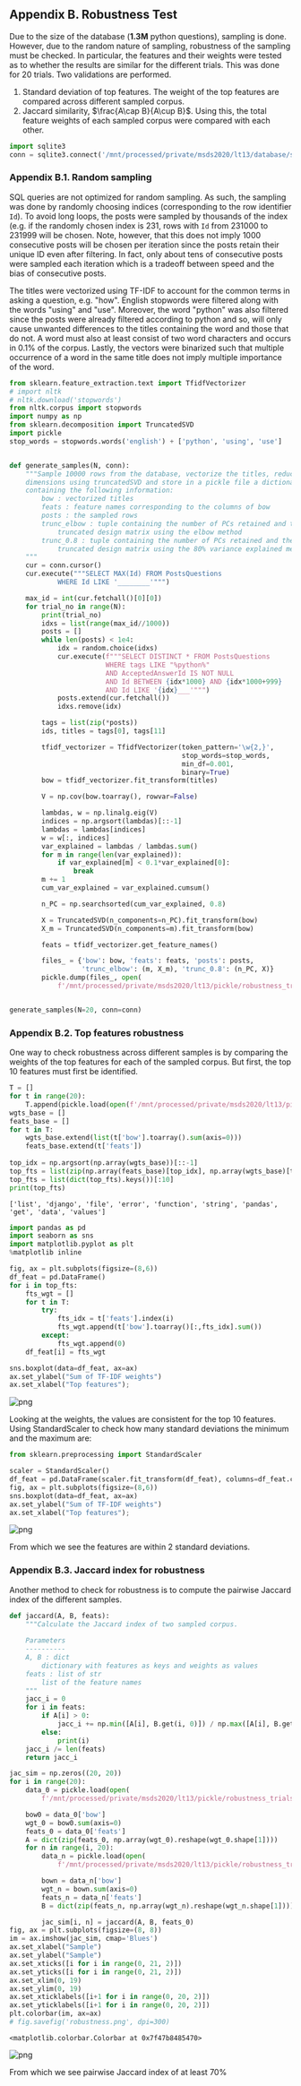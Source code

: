 ## Appendix B. Robustness Test

Due to the size of the database (**1.3M** python questions), sampling is done. 
However, due to the random nature of sampling, robustness of the sampling must be checked. In particular, the features and their weights were tested as to whether the results are similar for the different trials. This was done for 20 trials. Two validations are performed.
1. Standard deviation of top features. The weight of the top features are compared across different sampled corpus.
2. Jaccard similarity, $\frac{A\cap B}{A\cup B}$. Using this, the total feature weights of each sampled corpus were compared with each other.


```python
import sqlite3
conn = sqlite3.connect('/mnt/processed/private/msds2020/lt13/database/stackoverflow.db')
```

### Appendix B.1. Random sampling

SQL queries are not optimized for random sampling. As such, the sampling was done by randomly choosing indices (corresponding to the row identifier `Id`). To avoid long loops, the posts were sampled by thousands of the index (e.g. if the randomly chosen index is 231, rows with `Id` from 231000 to 231999 will be chosen. Note, however, that this does not imply 1000 consecutive posts will be chosen per iteration since the posts retain their unique ID even after filtering. In fact, only about tens of consecutive posts were sampled each iteration which is a tradeoff between speed and the bias of consecutive posts.

The titles were vectorized using TF-IDF to account for the common terms in asking a question, e.g. "how". English stopwords were filtered along with the words "using" and "use". Moreover, the word "python" was also filtered since the posts were already filtered according to python and so, will only cause unwanted differences to the titles containing the word and those that do not. A word must also at least consist of two word characters and occurs in 0.1% of the corpus. Lastly, the vectors were binarized such that multiple occurrence of a word in the same title does not imply multiple importance of the word.


```python
from sklearn.feature_extraction.text import TfidfVectorizer
# import nltk
# nltk.download('stopwords')
from nltk.corpus import stopwords
import numpy as np
from sklearn.decomposition import TruncatedSVD
import pickle
stop_words = stopwords.words('english') + ['python', 'using', 'use']


def generate_samples(N, conn):
    """Sample 10000 rows from the database, vectorize the titles, reduce the
    dimensions using truncatedSVD and store in a pickle file a dictionary 
    containing the following information:
        bow : vectorized titles
        feats : feature names corresponding to the columns of bow
        posts : the sampled rows
        trunc_elbow : tuple containing the number of PCs retained and the 
            truncated design matrix using the elbow method
        trunc_0.8 : tuple containing the number of PCs retained and the 
            truncated design matrix using the 80% variance explained method
    """
    cur = conn.cursor()
    cur.execute("""SELECT MAX(Id) FROM PostsQuestions
            WHERE Id LIKE '________'""")

    max_id = int(cur.fetchall()[0][0])
    for trial_no in range(N):
        print(trial_no)
        idxs = list(range(max_id//1000))
        posts = []
        while len(posts) < 1e4:
            idx = random.choice(idxs)
            cur.execute(f"""SELECT DISTINCT * FROM PostsQuestions 
                        WHERE tags LIKE "%python%"
                        AND AcceptedAnswerId IS NOT NULL
                        AND Id BETWEEN {idx*1000} AND {idx*1000+999}
                        AND Id LIKE '{idx}___'""")
            posts.extend(cur.fetchall())
            idxs.remove(idx)

        tags = list(zip(*posts))
        ids, titles = tags[0], tags[11]

        tfidf_vectorizer = TfidfVectorizer(token_pattern='\w{2,}',
                                           stop_words=stop_words,
                                           min_df=0.001,
                                           binary=True)
        bow = tfidf_vectorizer.fit_transform(titles)

        V = np.cov(bow.toarray(), rowvar=False)

        lambdas, w = np.linalg.eig(V)
        indices = np.argsort(lambdas)[::-1]
        lambdas = lambdas[indices]
        w = w[:, indices]
        var_explained = lambdas / lambdas.sum()
        for m in range(len(var_explained)):
            if var_explained[m] < 0.1*var_explained[0]:
                break
        m += 1
        cum_var_explained = var_explained.cumsum()

        n_PC = np.searchsorted(cum_var_explained, 0.8)

        X = TruncatedSVD(n_components=n_PC).fit_transform(bow)
        X_m = TruncatedSVD(n_components=m).fit_transform(bow)

        feats = tfidf_vectorizer.get_feature_names()

        files_ = {'bow': bow, 'feats': feats, 'posts': posts,
                  'trunc_elbow': (m, X_m), 'trunc_0.8': (n_PC, X)}
        pickle.dump(files_, open(
            f'/mnt/processed/private/msds2020/lt13/pickle/robustness_trials/T{trial_no}', 'wb'))


generate_samples(N=20, conn=conn)
```

### Appendix B.2. Top features robustness

One way to check robustness across different samples is by comparing the weights of the top features for each of the sampled corpus. But first, the top 10 features must first be identified.


```python
T = []
for t in range(20):
    T.append(pickle.load(open(f'/mnt/processed/private/msds2020/lt13/pickle/robustness_trials/T{t}', 'rb')))
wgts_base = []
feats_base = []
for t in T:
    wgts_base.extend(list(t['bow'].toarray().sum(axis=0)))
    feats_base.extend(t['feats'])
    
top_idx = np.argsort(np.array(wgts_base))[::-1]
top_fts = list(zip(np.array(feats_base)[top_idx], np.array(wgts_base)[top_idx]))
top_fts = list(dict(top_fts).keys())[:10]
print(top_fts)
```

    ['list', 'django', 'file', 'error', 'function', 'string', 'pandas', 'get', 'data', 'values']
    


```python
import pandas as pd
import seaborn as sns
import matplotlib.pyplot as plt
%matplotlib inline

fig, ax = plt.subplots(figsize=(8,6))
df_feat = pd.DataFrame()
for i in top_fts:
    fts_wgt = []
    for t in T:
        try:
            fts_idx = t['feats'].index(i)
            fts_wgt.append(t['bow'].toarray()[:,fts_idx].sum())
        except:
            fts_wgt.append(0)
    df_feat[i] = fts_wgt

sns.boxplot(data=df_feat, ax=ax)
ax.set_ylabel("Sum of TF-IDF weights")
ax.set_xlabel("Top features");
```


![png](output_6_0.png)


Looking at the weights, the values are consistent for the top 10 features. Using StandardScaler to check how many standard deviations the minimum and the maximum are:


```python
from sklearn.preprocessing import StandardScaler

scaler = StandardScaler()
df_feat = pd.DataFrame(scaler.fit_transform(df_feat), columns=df_feat.columns)
fig, ax = plt.subplots(figsize=(8,6))
sns.boxplot(data=df_feat, ax=ax)
ax.set_ylabel("Sum of TF-IDF weights")
ax.set_xlabel("Top features");
```


![png](output_8_0.png)


From which we see the features are within 2 standard deviations.

### Appendix B.3. Jaccard index for robustness

Another method to check for robustness is to compute the pairwise Jaccard index of the different samples.


```python
def jaccard(A, B, feats):
    """Calculate the Jaccard index of two sampled corpus.
    
    Parameters
    ----------
    A, B : dict
        dictionary with features as keys and weights as values
    feats : list of str
        list of the feature names
    """
    jacc_i = 0
    for i in feats:
        if A[i] > 0:
            jacc_i += np.min([A[i], B.get(i, 0)]) / np.max([A[i], B.get(i, 0)])
        else:
            print(i)
    jacc_i /= len(feats)
    return jacc_i
```


```python
jac_sim = np.zeros((20, 20))
for i in range(20):
    data_0 = pickle.load(open(
        f'/mnt/processed/private/msds2020/lt13/pickle/robustness_trials/T{i}', 'rb'))

    bow0 = data_0['bow']
    wgt_0 = bow0.sum(axis=0)
    feats_0 = data_0['feats']
    A = dict(zip(feats_0, np.array(wgt_0).reshape(wgt_0.shape[1])))
    for n in range(i, 20):
        data_n = pickle.load(open(
            f'/mnt/processed/private/msds2020/lt13/pickle/robustness_trials/T{n}', 'rb'))

        bown = data_n['bow']
        wgt_n = bown.sum(axis=0)
        feats_n = data_n['feats']
        B = dict(zip(feats_n, np.array(wgt_n).reshape(wgt_n.shape[1])))

        jac_sim[i, n] = jaccard(A, B, feats_0)
fig, ax = plt.subplots(figsize=(8, 8))
im = ax.imshow(jac_sim, cmap='Blues')
ax.set_xlabel("Sample")
ax.set_ylabel("Sample")
ax.set_xticks([i for i in range(0, 21, 2)])
ax.set_yticks([i for i in range(0, 21, 2)])
ax.set_xlim(0, 19)
ax.set_ylim(0, 19)
ax.set_xticklabels([i+1 for i in range(0, 20, 2)])
ax.set_yticklabels([i+1 for i in range(0, 20, 2)])
plt.colorbar(im, ax=ax)
# fig.savefig('robustness.png', dpi=300)
```




    <matplotlib.colorbar.Colorbar at 0x7f47b8485470>




![png](output_12_1.png)


From which we see pairwise Jaccard index of at least 70%
